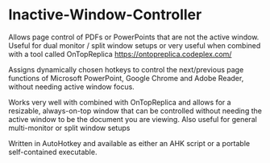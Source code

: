 # Inactive-Window-Controller
Allows page control of PDFs or PowerPoints that are not the active window. Useful for dual monitor / split window setups or very useful when combined with a tool called OnTopReplica https://ontopreplica.codeplex.com/ 

Assigns dynamically chosen hotkeys to control the next/previous page functions of Microsoft PowerPoint, Google Chrome and Adobe Reader, without needing active window focus.

Works very well with combined with OnTopReplica and allows for a resizable, always-on-top  window that can be controlled without needing the active window to be the document you are viewing. Also useful for general multi-monitor or split window setups

Written in AutoHotkey and available as either an AHK script or a portable self-contained executable.
